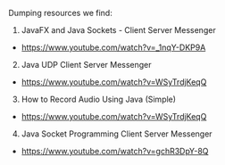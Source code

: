 Dumping resources we find:

1. JavaFX and Java Sockets - Client Server Messenger
  - https://www.youtube.com/watch?v=_1nqY-DKP9A

2. Java UDP Client Server Messenger
  - https://www.youtube.com/watch?v=WSyTrdjKeqQ

3. How to Record Audio Using Java (Simple)
  - https://www.youtube.com/watch?v=WSyTrdjKeqQ

4. Java Socket Programming Client Server Messenger
  - https://www.youtube.com/watch?v=gchR3DpY-8Q
